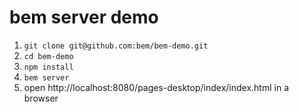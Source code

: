 bem server demo
===============

1. `git clone git@github.com:bem/bem-demo.git`
2. `cd bem-demo`
3. `npm install`
4. `bem server`
5. open http://localhost:8080/pages-desktop/index/index.html in a browser
